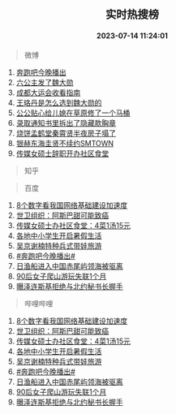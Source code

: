 <div align="center"><h2>实时热搜榜</h2><h4>2023-07-14 11:24:01</h4></div>

> 微博  

1. [奔跑吧今晚播出](https://s.weibo.com/weibo?q=%23%E5%A5%94%E8%B7%91%E5%90%A7%E4%BB%8A%E6%99%9A%E6%92%AD%E5%87%BA%23&t=31&band_rank=1&Refer=top)<br />
2. [六公主发了魏大勋](https://s.weibo.com/weibo?q=%23%E5%85%AD%E5%85%AC%E4%B8%BB%E5%8F%91%E4%BA%86%E9%AD%8F%E5%A4%A7%E5%8B%8B%23&t=31&band_rank=2&Refer=top)<br />
3. [成都大运会收看指南](https://s.weibo.com/weibo?q=%23%E6%88%90%E9%83%BD%E5%A4%A7%E8%BF%90%E4%BC%9A%E6%94%B6%E7%9C%8B%E6%8C%87%E5%8D%97%23&t=31&band_rank=3&Refer=top)<br />
4. [王珞丹是怎么选到魏大勋的](https://s.weibo.com/weibo?q=%23%E7%8E%8B%E7%8F%9E%E4%B8%B9%E6%98%AF%E6%80%8E%E4%B9%88%E9%80%89%E5%88%B0%E9%AD%8F%E5%A4%A7%E5%8B%8B%E7%9A%84%23&t=31&band_rank=4&Refer=top)<br />
5. [公公贴心给儿媳在草原修了一个马桶](https://s.weibo.com/weibo?q=%23%E5%85%AC%E5%85%AC%E8%B4%B4%E5%BF%83%E7%BB%99%E5%84%BF%E5%AA%B3%E5%9C%A8%E8%8D%89%E5%8E%9F%E4%BF%AE%E4%BA%86%E4%B8%80%E4%B8%AA%E9%A9%AC%E6%A1%B6%23&t=31&band_rank=5&Refer=top)<br />
6. [录取通知书里拆出了隐藏款胸章](https://s.weibo.com/weibo?q=%23%E5%BD%95%E5%8F%96%E9%80%9A%E7%9F%A5%E4%B9%A6%E9%87%8C%E6%8B%86%E5%87%BA%E4%BA%86%E9%9A%90%E8%97%8F%E6%AC%BE%E8%83%B8%E7%AB%A0%23&t=31&band_rank=6&Refer=top)<br />
7. [烧饼孟鹤堂秦霄贤半夜房子塌了](https://s.weibo.com/weibo?q=%23%E7%83%A7%E9%A5%BC%E5%AD%9F%E9%B9%A4%E5%A0%82%E7%A7%A6%E9%9C%84%E8%B4%A4%E5%8D%8A%E5%A4%9C%E6%88%BF%E5%AD%90%E5%A1%8C%E4%BA%86%23&t=31&band_rank=7&Refer=top)<br />
8. [银赫东海圭贤不续约SMTOWN](https://s.weibo.com/weibo?q=%23%E9%93%B6%E8%B5%AB%E4%B8%9C%E6%B5%B7%E5%9C%AD%E8%B4%A4%E4%B8%8D%E7%BB%AD%E7%BA%A6SMTOWN%23&t=31&band_rank=8&Refer=top)<br />
9. [传媒女硕士辞职开办社区食堂](https://s.weibo.com/weibo?q=%23%E4%BC%A0%E5%AA%92%E5%A5%B3%E7%A1%95%E5%A3%AB%E8%BE%9E%E8%81%8C%E5%BC%80%E5%8A%9E%E7%A4%BE%E5%8C%BA%E9%A3%9F%E5%A0%82%23&t=31&band_rank=9&Refer=top)<br />

> 知乎  


> 百度  

1. [8个数字看我国网络基础建设加速度](https://www.baidu.com/s?wd=8%E4%B8%AA%E6%95%B0%E5%AD%97%E7%9C%8B%E6%88%91%E5%9B%BD%E7%BD%91%E7%BB%9C%E5%9F%BA%E7%A1%80%E5%BB%BA%E8%AE%BE%E5%8A%A0%E9%80%9F%E5%BA%A6&sa=fyb_news&rsv_dl=fyb_news)<br />
2. [世卫组织：阿斯巴甜可能致癌](https://www.baidu.com/s?wd=%E4%B8%96%E5%8D%AB%E7%BB%84%E7%BB%87%EF%BC%9A%E9%98%BF%E6%96%AF%E5%B7%B4%E7%94%9C%E5%8F%AF%E8%83%BD%E8%87%B4%E7%99%8C&sa=fyb_news&rsv_dl=fyb_news)<br />
3. [传媒女硕士办社区食堂：4菜1汤15元](https://www.baidu.com/s?wd=%E4%BC%A0%E5%AA%92%E5%A5%B3%E7%A1%95%E5%A3%AB%E5%8A%9E%E7%A4%BE%E5%8C%BA%E9%A3%9F%E5%A0%82%EF%BC%9A4%E8%8F%9C1%E6%B1%A415%E5%85%83&sa=fyb_news&rsv_dl=fyb_news)<br />
4. [各地中小学生开启暑假生活](https://www.baidu.com/s?wd=%E5%90%84%E5%9C%B0%E4%B8%AD%E5%B0%8F%E5%AD%A6%E7%94%9F%E5%BC%80%E5%90%AF%E6%9A%91%E5%81%87%E7%94%9F%E6%B4%BB&sa=fyb_news&rsv_dl=fyb_news)<br />
5. [吴京谢楠特种兵式带娃旅游](https://www.baidu.com/s?wd=%E5%90%B4%E4%BA%AC%E8%B0%A2%E6%A5%A0%E7%89%B9%E7%A7%8D%E5%85%B5%E5%BC%8F%E5%B8%A6%E5%A8%83%E6%97%85%E6%B8%B8&sa=fyb_news&rsv_dl=fyb_news)<br />
6. [#奔跑吧今晚播出#](https://www.baidu.com/s?wd=%23%E5%A5%94%E8%B7%91%E5%90%A7%E4%BB%8A%E6%99%9A%E6%92%AD%E5%87%BA%23&sa=fyb_news&rsv_dl=fyb_news)<br />
7. [日渔船进入中国赤尾屿领海被驱离](https://www.baidu.com/s?wd=%E6%97%A5%E6%B8%94%E8%88%B9%E8%BF%9B%E5%85%A5%E4%B8%AD%E5%9B%BD%E8%B5%A4%E5%B0%BE%E5%B1%BF%E9%A2%86%E6%B5%B7%E8%A2%AB%E9%A9%B1%E7%A6%BB&sa=fyb_news&rsv_dl=fyb_news)<br />
8. [90后女子爬山游玩失联1个月](https://www.baidu.com/s?wd=90%E5%90%8E%E5%A5%B3%E5%AD%90%E7%88%AC%E5%B1%B1%E6%B8%B8%E7%8E%A9%E5%A4%B1%E8%81%941%E4%B8%AA%E6%9C%88&sa=fyb_news&rsv_dl=fyb_news)<br />
9. [曝泽连斯基拒绝与北约秘书长握手](https://www.baidu.com/s?wd=%E6%9B%9D%E6%B3%BD%E8%BF%9E%E6%96%AF%E5%9F%BA%E6%8B%92%E7%BB%9D%E4%B8%8E%E5%8C%97%E7%BA%A6%E7%A7%98%E4%B9%A6%E9%95%BF%E6%8F%A1%E6%89%8B&sa=fyb_news&rsv_dl=fyb_news)<br />

> 哔哩哔哩  

1. [8个数字看我国网络基础建设加速度](https://www.baidu.com/s?wd=8%E4%B8%AA%E6%95%B0%E5%AD%97%E7%9C%8B%E6%88%91%E5%9B%BD%E7%BD%91%E7%BB%9C%E5%9F%BA%E7%A1%80%E5%BB%BA%E8%AE%BE%E5%8A%A0%E9%80%9F%E5%BA%A6&sa=fyb_news&rsv_dl=fyb_news)<br />
2. [世卫组织：阿斯巴甜可能致癌](https://www.baidu.com/s?wd=%E4%B8%96%E5%8D%AB%E7%BB%84%E7%BB%87%EF%BC%9A%E9%98%BF%E6%96%AF%E5%B7%B4%E7%94%9C%E5%8F%AF%E8%83%BD%E8%87%B4%E7%99%8C&sa=fyb_news&rsv_dl=fyb_news)<br />
3. [传媒女硕士办社区食堂：4菜1汤15元](https://www.baidu.com/s?wd=%E4%BC%A0%E5%AA%92%E5%A5%B3%E7%A1%95%E5%A3%AB%E5%8A%9E%E7%A4%BE%E5%8C%BA%E9%A3%9F%E5%A0%82%EF%BC%9A4%E8%8F%9C1%E6%B1%A415%E5%85%83&sa=fyb_news&rsv_dl=fyb_news)<br />
4. [各地中小学生开启暑假生活](https://www.baidu.com/s?wd=%E5%90%84%E5%9C%B0%E4%B8%AD%E5%B0%8F%E5%AD%A6%E7%94%9F%E5%BC%80%E5%90%AF%E6%9A%91%E5%81%87%E7%94%9F%E6%B4%BB&sa=fyb_news&rsv_dl=fyb_news)<br />
5. [吴京谢楠特种兵式带娃旅游](https://www.baidu.com/s?wd=%E5%90%B4%E4%BA%AC%E8%B0%A2%E6%A5%A0%E7%89%B9%E7%A7%8D%E5%85%B5%E5%BC%8F%E5%B8%A6%E5%A8%83%E6%97%85%E6%B8%B8&sa=fyb_news&rsv_dl=fyb_news)<br />
6. [#奔跑吧今晚播出#](https://www.baidu.com/s?wd=%23%E5%A5%94%E8%B7%91%E5%90%A7%E4%BB%8A%E6%99%9A%E6%92%AD%E5%87%BA%23&sa=fyb_news&rsv_dl=fyb_news)<br />
7. [日渔船进入中国赤尾屿领海被驱离](https://www.baidu.com/s?wd=%E6%97%A5%E6%B8%94%E8%88%B9%E8%BF%9B%E5%85%A5%E4%B8%AD%E5%9B%BD%E8%B5%A4%E5%B0%BE%E5%B1%BF%E9%A2%86%E6%B5%B7%E8%A2%AB%E9%A9%B1%E7%A6%BB&sa=fyb_news&rsv_dl=fyb_news)<br />
8. [90后女子爬山游玩失联1个月](https://www.baidu.com/s?wd=90%E5%90%8E%E5%A5%B3%E5%AD%90%E7%88%AC%E5%B1%B1%E6%B8%B8%E7%8E%A9%E5%A4%B1%E8%81%941%E4%B8%AA%E6%9C%88&sa=fyb_news&rsv_dl=fyb_news)<br />
9. [曝泽连斯基拒绝与北约秘书长握手](https://www.baidu.com/s?wd=%E6%9B%9D%E6%B3%BD%E8%BF%9E%E6%96%AF%E5%9F%BA%E6%8B%92%E7%BB%9D%E4%B8%8E%E5%8C%97%E7%BA%A6%E7%A7%98%E4%B9%A6%E9%95%BF%E6%8F%A1%E6%89%8B&sa=fyb_news&rsv_dl=fyb_news)<br />
